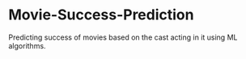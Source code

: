 # Movie-Success-Prediction
Predicting success of movies based on the cast acting in it using ML algorithms.
